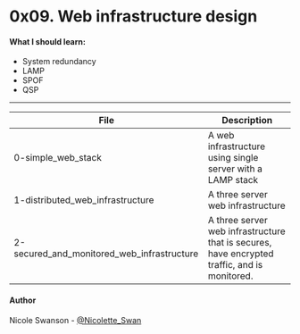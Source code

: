 # 0x09. Web infrastructure design
#### What I should learn:
- System redundancy
- LAMP
- SPOF
- QSP

---
File | Description
-----|------------
0-simple_web_stack | A web infrastructure using single server with a LAMP stack
1-distributed_web_infrastructure | A three server web infrastructure
2-secured_and_monitored_web_infrastructure | A three server web infrastructure that is secures, have encrypted traffic, and is monitored.

#### Author
Nicole Swanson - [@Nicolette_Swan](https://twitter.com/Nicolette_Swan)
